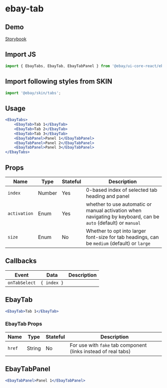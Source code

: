 # ebay-tab

## Demo
[Storybook](https://opensource.ebay.com/ebayui-core-react/main/?path=/story/ebay-tabs--default)

## Import JS
```jsx harmony
import { EbayTabs, EbayTab, EbayTabPanel } from '@ebay/ui-core-react/ebay-tabs'
```
## Import following styles from SKIN
```jsx harmony
import '@ebay/skin/tabs';
```

## Usage
```jsx harmony
<EbayTabs>
    <EbayTab>Tab 1</EbayTab>
    <EbayTab>Tab 2</EbayTab>
    <EbayTab>Tab 3</EbayTab>
    <EbayTabPanel>Panel 1</EbayTabPanel>
    <EbayTabPanel>Panel 2</EbayTabPanel>
    <EbayTabPanel>Panel 3</EbayTabPanel>
</EbayTabs>
```

## Props

Name | Type | Stateful | Description
--- | --- | --- | ---
`index` |Number | Yes | 0-based index of selected tab heading and panel
`activation` | Enum | Yes | whether to use automatic or manual activation when navigating by keyboard, can be `auto` (default) or `manual`
`size` | Enum | No | Whether to opt into larger font-size for tab headings, can be `medium` (default) or `large`

## Callbacks

Event | Data | Description
--- | --- | ---
`onTabSelect` | `{ index }` |

## EbayTab

```jsx harmony
<EbayTab>Tab 1</EbayTab>
```

### EbayTab Props

Name | Type | Stateful | Description
--- | --- | --- | ---
`href` | String | No | For use with `fake` tab component (links instead of real tabs)

## EbayTabPanel
```jsx harmony
<EbayTabPanel>Panel 1</EbayTabPanel>
```
